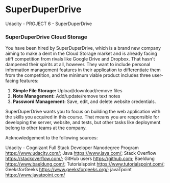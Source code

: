 # SuperDuperDrive
Udacity - PROJECT 6 - SuperDuperDrive

### SuperDuperDrive Cloud Storage
You have been hired by SuperDuperDrive, which is a brand new company aiming to make a dent in the Cloud Storage market and is already facing stiff competition from rivals like Google Drive and Dropbox. That hasn't dampened their spirits at all, however. They want to include personal information management features in their application to differentiate them from the competition, and the minimum viable product includes three user-facing features:
1.	**Simple File Storage:** Upload/download/remove files
2.	**Note Management:** Add/update/remove text notes
3.	**Password Management:** Save, edit, and delete website credentials.

SuperDuperDrive wants you to focus on building the web application with the skills you acquired in this course. That means you are responsible for developing the server, website, and tests, but other tasks like deployment belong to other teams at the company.

Acknowledgement to the following sources:

Udacity - Cognizant Full Stack Developer Nanodegree Program https://www.udacity.com/; Java https://www.java.com/; Stack Overflow https://stackoverflow.com/; GitHub users https://github.com; Baeldung https://www.baeldung.com/; Tutorialspoint https://www.tutorialspoint.com/; GeeksforGeeks https://www.geeksforgeeks.org/; javaTpoint https://www.javatpoint.com/
